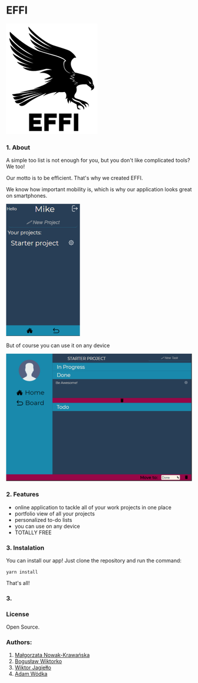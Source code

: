 # EFFI

![logo](src/img/logo.png)

### 1. About

A simple too list is not enough for you, but you don't like complicated tools? We too!

Our motto is to be efficient. That's why we created EFFI.

We know how important mobility is, which is why our application looks great on smartphones.

![phoneView](./src/img/screenshots/phoneView.png)

But of course you can use it on any device

![deskopView](./src/img/screenshots/deskopView.png)

### 2. Features

- online application to tackle all of your work projects in one place
- portfolio view of all your projects
- personalized to-do lists
- you can use on any device
- TOTALLY FREE

### 3. Instalation

You can install our app! Just clone the repository and run the command:

```
yarn install
```

That's all!

### 3.

### License

Open Source.

### Authors:

1. [Małgorzata Nowak-Krawańska](https://github.com/malgonowak)
2. [Bogusław Wiktorko](https://github.com/BoguslawWiktorko)
3. [Wiktor Jagiełło](https://github.com/alistaireredwood)
4. [Adam Wódka](https://github.com/adamvodka)
